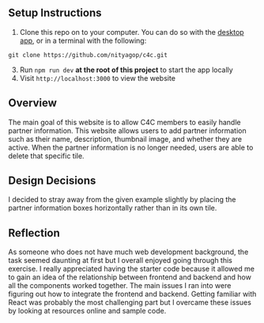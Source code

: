 ## Setup Instructions

1. Clone this repo on to your computer. You can do so with the [desktop app](https://desktop.github.com/), or in a terminal with the following:
```
git clone https://github.com/nityagop/c4c.git
```
3. Run `npm run dev` **at the root of this project** to start the app locally
4. Visit `http://localhost:3000` to view the website

## Overview 
The main goal of this website is to allow C4C members to easily handle partner information. This website allows users to add partner information such as their name, description, thumbnail image, and whether they are active. When the partner information is no longer needed, users are able to delete that specific tile. 

## Design Decisions 
I decided to stray away from the given example slightly by placing the partner information boxes horizontally rather than in its own tile. 

## Reflection
As someone who does not have much web development background, the task seemed daunting at first but I overall enjoyed going through this exercise. I really appreciated having the starter code because it allowed me to gain an idea of the relationship between frontend and backend and how all the components worked together. The main issues I ran into were figuring out how to integrate the frontend and backend. Getting familiar with React was probably the most challenging part but I overcame these issues by looking at resources online and sample code. 
